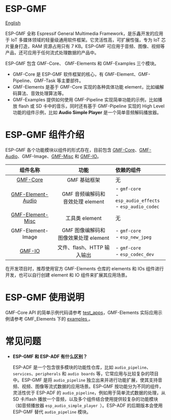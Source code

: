 # ESP-GMF
[English](./README.md)

ESP-GMF 全称 Espressif General Multimedia Framework，是乐鑫开发的应用于 IoT 多媒体领域的轻量级通用软件框架。它灵活性高，可扩展性强，专为 IoT 芯片量身打造，RAM 资源占用只有 7 KB。ESP-GMF 可应用于音频、图像、视频等产品，还可应用于任何流式处理数据的产品中。

ESP-GMF 包含 GMF-Core、 GMF-Elements 和 GMF-Examples 三个模块。

- GMF-Core 是 ESP-GMF 软件框架的核心，有 GMF-Element、GMF-Pipeline、GMF-Task 等主要部件。
- GMF-Elements 是基于 GMF-Core 实现的各种具体功能 element，比如编解码算法、音效处理算法等。
- GMF-Examples 提供如何使用 GMF-Pipeline 实现简单功能的示例，比如播放 flash 或 SD 卡中的音乐，同时还有基于 GMF-Pipeline 实现的 High Level 功能的组件示例，比如 **Audio Simple Player** 是一个简单音频解码播放器。

# ESP-GMF 组件介绍

ESP-GMF 各个功能模块以组件的形式存在，目前包含 [GMF-Core](./gmf_core/README_CN.md)、[GMF-Audio](./gmf_elements/gmf_audio/README_CN.md)、GMF-Image、[GMF-Misc](./gmf_elements/gmf_misc/README_CN.md) 和 [GMF-IO](./gmf_elements/gmf_io/README_CN.md)。

|  组件名称 |  功能 | 依赖的组件  |
| :------------: | :------------:|:------------ |
|  [GMF-Core](./gmf_core) | GMF 基础框架  |  无 |
|  [GMF-Element-Audio](./gmf_elements/gmf_audio) | GMF 音频编解码和<br>音效处理 element  | - `gmf-core`<br>- `esp_audio_effects`<br> - `esp_audio_codec` |
|  [GMF-Element-Misc](./gmf_elements/gmf_misc) | 工具类 element   | 无  |
|  GMF-Element-Image | GMF 图像编解码和<br>图像效果处理 element  | - `gmf-core`<br>- `esp_new_jpeg` |
|  [GMF-IO](./gmf_elements/gmf_io) | 文件、flash、HTTP 输入输出  | - `gmf-core`<br>- `esp_codec_dev`  |

在开发项目时，推荐使用官方 GMF-Elements 仓库的 elements 和 IOs 组件进行开发，也可以自行创建 element 和 IO 组件来扩展其应用场景。

# ESP-GMF 使用说明

GMF-Core API 的简单示例代码请参考 [test_apps](./gmf_core/test_apps/main/cases/gmf_pool_test.c)，GMF-Elements 实际应用示例请参考 GMF_Elements 下的 [ examples ](./examples/basic_examples/)。

# 常见问题

- **ESP-GMF 和 ESP-ADF 有什么区别？**

  ESP-ADF 是一个包含很多模块的功能性仓库，比如 `audio_pipeline`、`services`、`peripherals` 和 `audio boards` 等，它常应用与比较复杂的项目中。ESP-GMF 是将 `audio_pipeline` 独立出来并进行功能扩展，使其支持音频、视频、图像等流式数据的应用场景。ESP-GMF 按功能分为不同的组件，灵活性优于 ESP-ADF 的 `audio_pipeline`，例如用于简单流式数据的处理，从 SD 卡/flash 播放一个音频，以及多个组件结合使用提供较复杂的功能模块（如音频播放器 `esp_audio_simple_player `）。ESP-ADF 的后期版本会使用 ESP-GMF 替代 `audio_pipeline` 模块。
